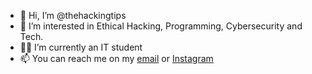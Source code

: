 - 👋 Hi, I’m @thehackingtips
- 👀 I’m interested in Ethical Hacking, Programming, Cybersecurity and Tech.
- 👨‍🎓 I’m currently an IT student
- 📫 You can reach me on my <a href='mailto:thehackingtips1o1@gmail.com'>email</a> or <a href='https://instagram.com/thehackingtips.com'>Instagram</a>

<!---
thehackingtips/thehackingtips is a ✨ special ✨ repository because its `README.md` (this file) appears on your GitHub profile.
You can click the Preview link to take a look at your changes.
--->
